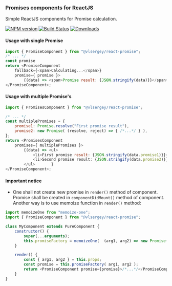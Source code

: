 ### Promises components for ReactJS

Simple ReactJS components for Promise calculation.

[![NPM version][npm-image]][npm-url]
[![Build Status][travis-image]][travis-url]
[![Downloads][downloads-image]][downloads-url]

#### Usage with single Promise
```javascript
import { PromiseComponent } from "@vlsergey/react-promise";
/* ... */
const promise
return <PromiseComponent
    fallback={<span>Calculating...</span>}
	promise={ promise }>
		{(data) => <span>Promise result: {JSON.stringify(data)}}</span>}
</PromiseComponent>;
```

#### Usage with multiple Promise's
```javascript
import { PromisesComponent } from "@vlsergey/react-promise";

/* ... */
const multiplePromises = {
	promise1: Promise.resolve("First promise result"),
	promise2: new Promise( (resolve, reject) => { /*...*/ } ),
};
return <PromisesComponent
	promises={ multiplePromises }>
		{(data) => <ul>
			<li>First promise result: {JSON.stringify(data.promise1)}}</li>
			<li>Second promise result: {JSON.stringify(data.promise2)}}</li>
		</ul>		}
</PromiseComponent>;
```

#### Important notice
* One shall not create new promise in `render()` method of component. Promise shall be created in `componentDidMount()` method of component. Another way is to use memoize function in `render()` method:

```javascript
import memoizeOne from "memoize-one";
import { PromiseComponent } from "@vlsergey/react-promise";

class MyComponent extends PureComponent {
	constructor() {
		super(...arguments);
		this.promiseFactory = memoizeOne(  (arg1, arg2) => new Promise( /*...*/ )  );
	}

	render() {
		const { arg1, arg2 } = this.props;
		const promise = this.promiseFactory( arg1, arg2 );
		return <PromiseComponent promise={promise}>/*...*/</PromiseComponent>;
	}
}
```

[npm-image]: https://img.shields.io/npm/v/@vlsergey/react-promise.svg?style=flat-square
[npm-url]: https://npmjs.org/package/@vlsergey/react-promise
[travis-image]: https://travis-ci.org/vlsergey/react-promise.svg?branch=master
[travis-url]: https://travis-ci.org/vlsergey/react-promise
[downloads-image]: http://img.shields.io/npm/dm/@vlsergey/react-promise.svg?style=flat-square
[downloads-url]: https://npmjs.org/package/@vlsergey/react-promise

